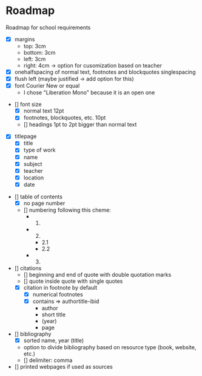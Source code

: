 # Roadmap

Roadmap for school requirements

- [x] margins
    - top: 3cm
    - bottom: 3cm
    - left: 3cm
    - right: 4cm -> option for cusomization based on teacher
- [x] onehalfspacing of normal text, footnotes and blockquotes singlespacing
- [x] flush left (maybe justified -> add option for this)
- [x] font Courier New or equal
    - I chose "Liberation Mono" because it is an open one
- [] font size
    - [x] normal text 12pt
    - [x] footnotes, blockquotes, etc. 10pt
    - [] headings 1pt to 2pt bigger than normal text
- [x] titlepage
    - [x] title
    - [x] type of work
    - [x] name
    - [x] subject
    - [x] teacher
    - [x] location
    - [x] date
- [] table of contents
    - [x] no page number
    - [] numbering following this cheme:
        - 1.
        - 2.
            - 2.1
            - 2.2
        - 3.
- [] citations
    - [] beginning and end of quote with double quotation marks
    - [] quote inside quote with single quotes
    - [x] citation in footnote by default
        - [x] numerical footnotes
        - [x] contains => authortitle-ibid
            - author
            - short title
            - (year)
            - page
- [] bibliography
    - [x] sorted name, year (title)
    - option to divide bibliography based on resource type (book, website, etc.)
    - [] delimiter: comma
- [] printed webpages if used as sources